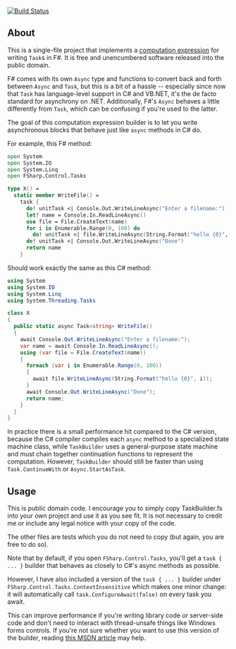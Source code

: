 [![Build Status](https://travis-ci.org/rspeele/TaskBuilder.fs.svg?branch=master)](https://travis-ci.org/rspeele/TaskBuilder.fs)

## About

This is a single-file project that implements a
[computation expression](https://docs.microsoft.com/en-us/dotnet/articles/fsharp/language-reference/computation-expressions)
for writing `Task`s in F#.
It is free and unencumbered software released into the public domain.

F# comes with its own `Async` type and functions to convert back and
forth between `Async` and `Task`, but this is a bit of a hassle --
especially since now that `Task` has language-level support in C# and
VB.NET, it's the de facto standard for asynchrony on .NET.
Additionally, F#'s `Async` behaves a little differently from `Task`,
which can be confusing if you're used to the latter.

The goal of this computation expression builder is to let you write
asynchronous blocks that behave just like `async` methods in C# do.

For example, this F# method:

```fsharp
open System
open System.IO
open System.Linq
open FSharp.Control.Tasks

type X() =
  static member WriteFile() =
    task {
      do! unitTask <| Console.Out.WriteLineAsync("Enter a filename:")
      let! name = Console.In.ReadLineAsync()
      use file = File.CreateText(name)
      for i in Enumerable.Range(0, 100) do
        do! unitTask <| file.WriteLineAsync(String.Format("hello {0}", i))
      do! unitTask <| Console.Out.WriteLineAsync("Done")
      return name
    }
```

Should work exactly the same as this C# method:

```csharp
using System
using System.IO
using System.Linq
using System.Threading.Tasks

class X
{
  public static async Task<string> WriteFile()
  {
    await Console.Out.WriteLineAsync("Enter a filename:");
    var name = await Console.In.ReadLineAsync();
    using (var file = File.CreateText(name))
    {
      foreach (var i in Enumerable.Range(0, 100))
      {
        await file.WriteLineAsync(String.Format("hello {0}", i));
      }
      await Console.Out.WriteLineAsync("Done");
      return name;
    }
  }
}
```

In practice there is a small performance hit compared to the C#
version, because the C# compiler compiles each `async` method to a
specialized state machine class, while `TaskBuilder` uses a
general-purpose state machine and must chain together continuation
functions to represent the computation. However, `TaskBuilder` should
still be faster than using `Task.ContinueWith` or `Async.StartAsTask`.

## Usage

This is public domain code. I encourage you to simply copy
TaskBuilder.fs into your own project and use it as you see fit. It is
not necessary to credit me or include any legal notice with your copy
of the code.

The other files are tests which you do not need to copy (but again,
you are free to do so).

Note that by default, if you open `FSharp.Control.Tasks`, you'll get
a `task { ... }` builder that behaves as closely to C#'s async methods as possible.

However, I have also included a version of the `task { ... }` builder under
`FSharp.Control.Tasks.ContextInsensitive` which makes one minor change: it will
automatically call `task.ConfigureAwait(false)` on every task you await.

This can improve performance if you're writing library code or server-side code
and don't need to interact with thread-unsafe things like Windows forms controls.
If you're not sure whether you want to use this version of the builder,
reading [this MSDN article](https://msdn.microsoft.com/en-us/magazine/jj991977.aspx)
may help.